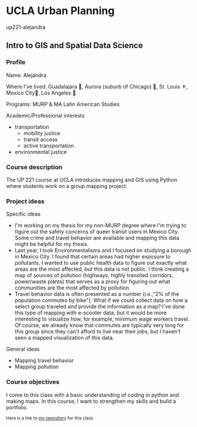 # UCLA Urban Planning
up221-alejandra
## Intro to GIS and Spatial Data Science

### Profile
Name: Alejandra

Where I've lived: Guadalajara :lion:, Aurora (suburb of Chicago) :car:, St. Louis :fleur_de_lis:, Mexico City:city_sunrise:, Los Angeles :palm_tree:

Programs: MURP & MA Latin American Studies

Academic/Professional interests
+ transportation 
  + mobility justice
  + transit access
  + active transportation
+ environmental justice 

### Course description
The UP 221 course at UCLA introduces mapping and GIS using Python where students work on a group mapping project.

### Project ideas
Specific ideas
+ I'm working on my thesis for my non-MURP degree where I'm trying to figure out the safety concerns of queer transit users in Mexico City. Some crime and travel behavior are available and mapping this data might be helpful for my thesis. 
+ Last year, I took Environmentalisms and I focused on studying a borough in Mexico City. I found that certain areas had higher exposure to pollutants. I wanted to use public health data to figure out exactly what areas are the most affected, but this data is not public. I think creating a map of sources of pollution (highways, highly transited corridors, power/waste plants) that serves as a proxy for figuring out what communities are the most affected by pollution. 
+ Travel behavior data is often presented as a number (i.e.,"2% of the population commutes by bike"). What if we could collect data on how a select group traveled and provide the information as a map? I've done this type of mapping with e-scooter data, but it would be more interesting to visualize how, for example, minimum wage workers travel. Of course, we already know that commutes are typically very long for this group since they can't afford to live near their jobs, but I haven't seen a mapped visualization of this data. 

General ideas
+ Mapping travel behavior 
+ Mapping pollution 

### Course objectives
I come to this class with a basic understanding of coding in python and making maps. In this course, I want to strengthen my skills and build a portfolio.

<sub> Here is a link to [my repository](https://github.com/rg-al/up221-alejandra) for this class </sub>
